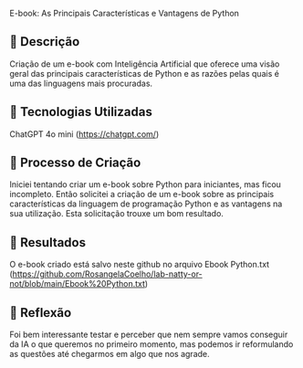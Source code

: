 E-book: As Principais Características e Vantagens de Python

## 📒 Descrição
Criação de um e-book com Inteligência Artificial que oferece uma visão geral das principais características de Python 
e as razões pelas quais é uma das linguagens mais procuradas.

## 🤖 Tecnologias Utilizadas
ChatGPT 4o mini (https://chatgpt.com/)

## 🧐 Processo de Criação
Iniciei tentando criar um e-book sobre Python para iniciantes, mas ficou incompleto. Então solicitei a criação de um 
e-book sobre as principais características da linguagem de programação Python e as vantagens na sua utilização. Esta solicitação
trouxe um bom resultado.

## 🚀 Resultados
O e-book criado está salvo neste github no arquivo Ebook Python.txt (https://github.com/RosangelaCoelho/lab-natty-or-not/blob/main/Ebook%20Python.txt)


## 💭 Reflexão
Foi bem interessante testar e perceber que nem sempre vamos conseguir da IA o que queremos no primeiro momento, mas podemos ir reformulando
as questões até chegarmos em algo que nos agrade.
